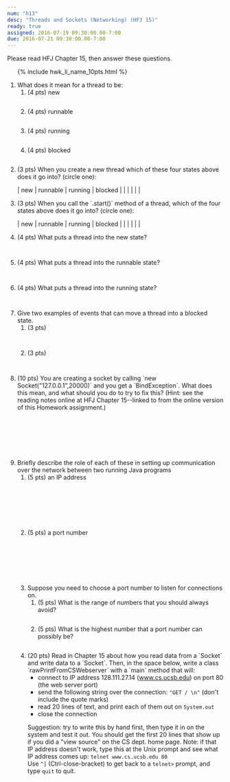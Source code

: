 ```yaml
---
num: "h13"
desc: "Threads and Sockets (Networking) (HFJ 15)"
ready: true
assigned: 2016-07-19 09:30:00.00-7:00
due: 2016-07-21 09:30:00.00-7:00
---
```


<style>
  div.circle_one table  {border: none; width:100%;}
  div.circle_one table * td {border: none; padding-left:4em;}
</style>

Please read <span data-hfj="15">HFJ Chapter 15</span>, then answer these questions.

<ol>

{% include hwk_li_name_10pts.html %}


<li> What does it mean for a thread to be:

<ol>
 <li style="margin-bottom:2em;"> (4 pts) new  </li>
 <li style="margin-bottom:2em;"> (4 pts) runnable  </li>
 <li style="margin-bottom:2em;"> (4 pts) running  </li>
 <li style="margin-bottom:2em;"> (4 pts) blocked  </li>
</ol>

</li>

<li markdown="1"> (3 pts)  When you create a new thread which of these four states above does it go into? (circle one):

<div markdown="1" class="circle_one">

| new  | runnable | running | blocked |
|      |          |         |         |

</div>
</li>

<li markdown="1"> (3 pts) When you call the `.start()` method of a thread, which of the four states above does it go into? (circle one): 

<div markdown="1" class="circle_one">

| new  | runnable | running | blocked |
|      |          |         |         |

</div>

</li>

<li style="margin-bottom:3em;"> (4 pts)  What puts a thread into the new state? 
</li>

<li style="margin-bottom:3em;"> (4 pts) What puts a thread into the runnable state? 
</li>

<li style="margin-bottom:3em;"> (4 pts)  What puts a thread into the running state? 
</li>

<li>  Give two examples of events that can move a thread into a blocked state.

<ol>
<li style="margin-bottom:3em;"> (3 pts)  
</li>

<li style="margin-bottom:3em;"> (3 pts)   
</li>
</ol>

<div class="pagebreak"></div>
</li>


<li style="margin-bottom:8em;" markdown="1"> (10 pts) You are creating a socket by calling `new Socket("127.0.0.1",20000)` and you get a `BindException`. What does this mean, and what should you do to try to fix this? (Hint: see the reading notes online at <span data-hfj="15">HFJ Chapter 15</span>--linked to from the online version of this Homework assignment.)
</li>
 
<li>Briefly describe the role of each of these in setting up communication over the network between two running Java programs

<ol>
<li style="margin-bottom:8em;">
(5 pts) an IP address
</li>
<li style="margin-bottom:8em;">
(5 pts) a port number
</li>

<li> 
Suppose you need to choose a port number to listen for connections on.
<ol>
<li style="margin-bottom:2em;">
(5 pts) What is the range of numbers that you should always avoid?
</li>
<li style="margin-bottom:2em;">
(5 pts) What is the highest number that a port number can possibly be?
</li>
</ol>
</li>

<li markdown="1"> (20 pts) Read in Chapter 15 about how you read data from a `Socket` and write data to a `Socket`. Then, in the space below, write a class `rawPrintFromCSWebserver` with a `main` method that will:

* connect to IP address 128.111.27.14 (www.cs.ucsb.edu) on port 80 (the web server port)
* send the following string over the connection: `"GET / \n"` (don't include the quote marks)
* read 20 lines of text, and print each of them out on `System.out`
* close the connection

Suggestion: try to write this by hand first, then type it in on the system and test it out. You should get the first 20 lines that show up if you did a "view source" on the CS dept. home page. Note: if that IP address doesn't work, type this at the Unix prompt and see what IP address comes up:  `telnet www.cs.ucsb.edu 80`<br>
Use `^]`  (Ctrl-close-bracket) to get back to a `telnet>` prompt, and type `quit` to quit.

</li>

</ol>

